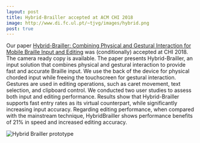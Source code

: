 ```yaml
---
layout: post
title: Hybrid-Brailler accepted at ACM CHI 2018
image: http://www.di.fc.ul.pt/~tjvg/images/hybrid.png
post: true
---
```


Our paper [Hybrid-Brailler: Combining Physical and Gestural Interaction for Mobile Braille Input and Editing](http://www.di.fc.ul.pt/~tjvg/amc/chi2018_hybrid_brailler.pdf) was (conditionally) accepted at CHI 2018. The camera ready copy is available. The paper presents  Hybrid-Brailler, an input solution that combines physical and gestural interaction to provide fast and
accurate Braille input. We use the back of the device for physical chorded input while freeing the touchscreen for gestural interaction. Gestures are used in editing operations, such as caret movement, text selection, and clipboard control. We conducted two user studies to assess both input and editing performance. Results show that Hybrid-Brailler supports fast entry rates as its virtual counterpart, while significantly increasing input accuracy. Regarding editing performance, when compared with the mainstream technique, HybridBrailler shows performance benefits of 21% in speed and increased editing accuracy.

![Hybrid Brailler prototype](http://www.di.fc.ul.pt/~tjvg/images/hybrid.png)
